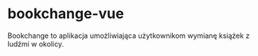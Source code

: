 # bookchange-vue

Bookchange to aplikacja umożliwiająca użytkownikom wymianę książek z ludźmi w okolicy.